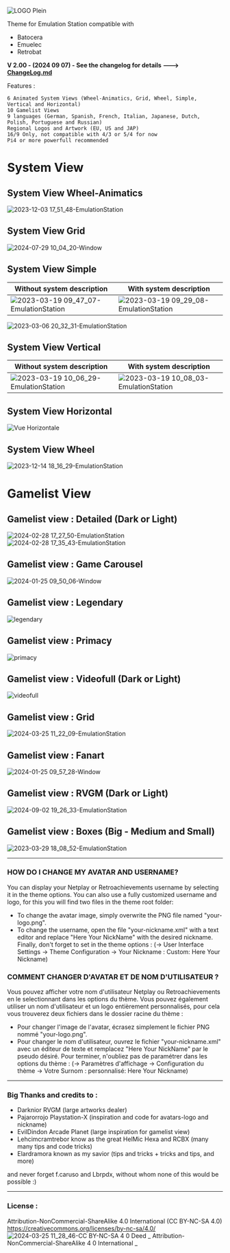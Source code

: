 ![LOGO Plein](https://user-images.githubusercontent.com/105559045/215272191-c9416119-ffc7-48ff-b1f2-17daff4977ff.png)


Theme for Emulation Station compatible with
- Batocera
- Emuelec
- Retrobat

**V 2.00 - (2024 09 07) - See the changelog for details ---> [ChangeLog.md](/ChangeLog.md)** 

Features :

    6 Animated System Views (Wheel-Animatics, Grid, Wheel, Simple, Vertical and Horizontal)
    10 Gamelist Views
    9 languages (German, Spanish, French, Italian, Japanese, Dutch, Polish, Portuguese and Russian)
    Regional Logos and Artwork (EU, US and JAP)
    16/9 Only, not compatible with 4/3 or 5/4 for now
    Pi4 or more powerfull recommended

# System View

## System View Wheel-Animatics
![2023-12-03 17_51_48-EmulationStation](https://github.com/Snapouille/es-theme-Animatics-DX/assets/105559045/ec5db896-4962-4f1d-9f09-57f1f46869d8)

## System View Grid
![2024-07-29 10_04_20-Window](https://github.com/user-attachments/assets/fc7b5df4-4c91-4b8a-b7e0-e47e20b1670c)  

## System View Simple
| Without system description  | With system description |
| ------------- | ------------- |
| ![2023-03-19 09_47_07-EmulationStation](https://user-images.githubusercontent.com/105559045/226164536-f98d8474-58d0-4ff1-95c2-eebaf33a2973.png)  | ![2023-03-19 09_29_08-EmulationStation](https://user-images.githubusercontent.com/105559045/226164544-569e939f-b0b0-415c-9e4d-2c36fcff211d.png)  |

![2023-03-06 20_32_31-EmulationStation](https://user-images.githubusercontent.com/105559045/223212102-9f8ef27a-ba9f-4c9b-adea-3cdb7375d828.png)


## System View Vertical
| Without system description  | With system description |
| ------------- | ------------- |
| ![2023-03-19 10_06_29-EmulationStation](https://user-images.githubusercontent.com/105559045/226165142-f763a610-65d2-45cd-b984-1e5070c4dd6a.png)  | ![2023-03-19 10_08_03-EmulationStation](https://user-images.githubusercontent.com/105559045/226165145-ce7ef1ce-9aec-40c2-aa6b-c83c4e73c850.png)  |


## System View Horizontal
![Vue Horizontale](https://user-images.githubusercontent.com/105559045/220708543-dd20bf76-f4e4-442b-91ec-054b4c4149d1.png)


## System View Wheel
![2023-12-14 18_16_29-EmulationStation](https://github.com/Snapouille/es-theme-Animatics-DX/assets/105559045/2b84628c-6512-431c-96c3-cc5a3e64eae5)



# Gamelist View

## Gamelist view : Detailed (Dark or Light)
![2024-02-28 17_27_50-EmulationStation](https://github.com/Snapouille/es-theme-Animatics-DX/assets/105559045/ffeef703-dcfa-4ca2-9ab4-fe4784ab1ddc)
![2024-02-28 17_35_43-EmulationStation](https://github.com/Snapouille/es-theme-Animatics-DX/assets/105559045/96b6206d-bf1c-49b8-8c66-3698c1f3099f)

## Gamelist view : Game Carousel
![2024-01-25 09_50_06-Window](https://github.com/Snapouille/es-theme-Animatics-DX/assets/105559045/d3f1759b-b3fe-4317-adaf-914a6d505fe2)

## Gamelist view : Legendary
![legendary](https://github.com/user-attachments/assets/c7b45496-be87-4e9b-98e2-a171ea25ef54)

## Gamelist view : Primacy
![primacy](https://github.com/user-attachments/assets/8e0c3310-44b9-4cd5-b721-8225c02a8931)

## Gamelist view : Videofull (Dark or Light)
![videofull](https://github.com/user-attachments/assets/570e888b-aec8-412e-b135-1263b89ecacd)

## Gamelist view : Grid
![2024-03-25 11_22_09-EmulationStation](https://github.com/Snapouille/es-theme-Animatics-DX/assets/105559045/f883173a-b3ea-44bb-8dfc-32eef04e5715)

## Gamelist view : Fanart
![2024-01-25 09_57_28-Window](https://github.com/Snapouille/es-theme-Animatics-DX/assets/105559045/8f95b61e-342a-4e9e-811d-2b6d899deb6a)

## Gamelist view : RVGM (Dark or Light)
![2024-09-02 19_26_33-EmulationStation](https://github.com/user-attachments/assets/19e38195-f90e-40b3-bb5f-945dd2a5a343)


## Gamelist view : Boxes (Big - Medium and Small)
![2023-03-29 18_08_52-EmulationStation](https://user-images.githubusercontent.com/105559045/228601033-1b6a1890-c2f4-438e-8082-2b8b284d2398.png)


---

### HOW DO I CHANGE MY AVATAR AND USERNAME?
You can display your Netplay or Retroachievements username by selecting it in the theme options.
You can also use a fully customized username and logo, for this you will find two files in the theme root folder:
- To change the avatar image, simply overwrite the PNG file named "your-logo.png".
- To change the username, open the file "your-nickname.xml" with a text editor and replace "Here Your NickName" with the desired nickname.
Finally, don't forget to set in the theme options :
(-> User Interface Settings -> Theme Configuration -> Your Nickname : Custom: Here Your Nickname)


### COMMENT CHANGER D'AVATAR ET DE NOM D'UTILISATEUR ?
Vous pouvez afficher votre nom d'utilisateur Netplay ou Retroachievements en le selectionnant dans les options du thème.
Vous pouvez également utiliser un nom d'utilisateur et un logo entièrement personnalisés, pour cela vous trouverez deux fichiers dans le dossier racine du thème :
- Pour changer l'image de l'avatar, écrasez simplement le fichier PNG nommé "your-logo.png".
 - Pour changer le nom d'utilisateur, ouvrez le fichier "your-nickname.xml" avec un éditeur de texte et remplacez "Here Your NickName" par le pseudo désiré.
Pour terminer, n'oubliez pas de paramétrer dans les options du thème :
(-> Paramètres d'affichage -> Configuration du thème -> Votre Surnom : personnalisé: Here Your Nickname)

---

### Big Thanks and credits to :

- Darknior RVGM (large artworks dealer)
- Pajarorrojo Playstation-X (inspiration and code for avatars-logo and nickname)
- EvilDindon Arcade Planet (large inspiration for gamelist view)
- Lehcimcramtrebor know as the great HelMic Hexa and RCBX (many many tips and code tricks)
- Elardramora known as my savior (tips and tricks + tricks and tips, and more)

and never forget f.caruso and Lbrpdx, without whom none of this would be possible :)

---  

### License :
Attribution-NonCommercial-ShareAlike 4.0 International (CC BY-NC-SA 4.0)  
https://creativecommons.org/licenses/by-nc-sa/4.0/  
![2024-03-25 11_28_46-CC BY-NC-SA 4 0 Deed _ Attribution-NonCommercial-ShareAlike 4 0 International _ ](https://github.com/Snapouille/es-theme-Animatics-DX/assets/105559045/5c31f5f7-9877-46ff-a206-7de7875e11ee)
